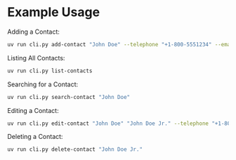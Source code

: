 # Example Usage

Adding a Contact:

``` bash
uv run cli.py add-contact "John Doe" --telephone "+1-800-5551234" --email "<john.doe@example.com>"
```

Listing All Contacts:

``` bash
uv run cli.py list-contacts
```

Searching for a Contact:

``` bash
uv run cli.py search-contact "John Doe"
```

Editing a Contact:

``` bash
uv run cli.py edit-contact "John Doe" "John Doe Jr." --telephone "+1-800-5559876" --email "<john.jr@example.com>"
```

Deleting a Contact:

``` bash
uv run cli.py delete-contact "John Doe Jr."
```
